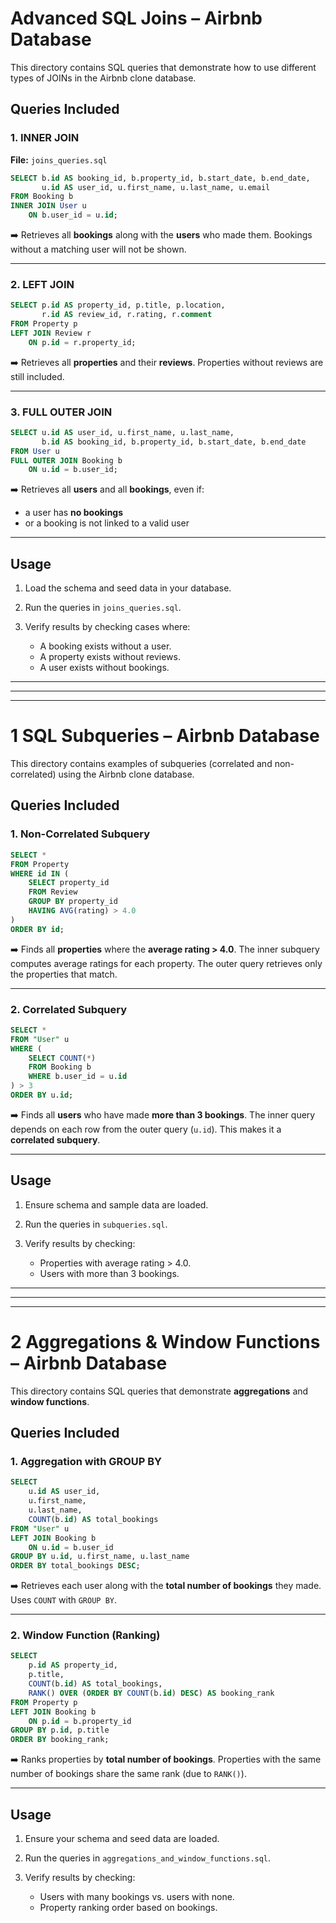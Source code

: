 # Advanced SQL Joins – Airbnb Database

This directory contains SQL queries that demonstrate how to use different types of JOINs in the Airbnb clone database.

## Queries Included

### 1. INNER JOIN

**File:** `joins_queries.sql`

```sql
SELECT b.id AS booking_id, b.property_id, b.start_date, b.end_date,
       u.id AS user_id, u.first_name, u.last_name, u.email
FROM Booking b
INNER JOIN User u
    ON b.user_id = u.id;
```

➡️ Retrieves all **bookings** along with the **users** who made them.
Bookings without a matching user will not be shown.

---

### 2. LEFT JOIN

```sql
SELECT p.id AS property_id, p.title, p.location,
       r.id AS review_id, r.rating, r.comment
FROM Property p
LEFT JOIN Review r
    ON p.id = r.property_id;
```

➡️ Retrieves all **properties** and their **reviews**.
Properties without reviews are still included.

---

### 3. FULL OUTER JOIN

```sql
SELECT u.id AS user_id, u.first_name, u.last_name,
       b.id AS booking_id, b.property_id, b.start_date, b.end_date
FROM User u
FULL OUTER JOIN Booking b
    ON u.id = b.user_id;
```

➡️ Retrieves all **users** and all **bookings**, even if:

* a user has **no bookings**
* or a booking is not linked to a valid user

---

## Usage

1. Load the schema and seed data in your database.
2. Run the queries in `joins_queries.sql`.
3. Verify results by checking cases where:

   * A booking exists without a user.
   * A property exists without reviews.
   * A user exists without bookings.

----------------------------------------------------------------------
----------------------------------------------------------------------
----------------------------------------------------------------------

# 1 SQL Subqueries – Airbnb Database

This directory contains examples of subqueries (correlated and non-correlated) using the Airbnb clone database.

## Queries Included

### 1. Non-Correlated Subquery

```sql
SELECT *
FROM Property
WHERE id IN (
    SELECT property_id
    FROM Review
    GROUP BY property_id
    HAVING AVG(rating) > 4.0
)
ORDER BY id;
```

➡️ Finds all **properties** where the **average rating > 4.0**.
The inner subquery computes average ratings for each property.
The outer query retrieves only the properties that match.

---

### 2. Correlated Subquery

```sql
SELECT *
FROM "User" u
WHERE (
    SELECT COUNT(*)
    FROM Booking b
    WHERE b.user_id = u.id
) > 3
ORDER BY u.id;
```

➡️ Finds all **users** who have made **more than 3 bookings**.
The inner query depends on each row from the outer query (`u.id`).
This makes it a **correlated subquery**.

---

## Usage

1. Ensure schema and sample data are loaded.
2. Run the queries in `subqueries.sql`.
3. Verify results by checking:

   * Properties with average rating > 4.0.
   * Users with more than 3 bookings.


----------------------------------------------------------------------
----------------------------------------------------------------------
----------------------------------------------------------------------

# 2 Aggregations & Window Functions – Airbnb Database

This directory contains SQL queries that demonstrate **aggregations** and **window functions**.

## Queries Included

### 1. Aggregation with GROUP BY

```sql
SELECT
    u.id AS user_id,
    u.first_name,
    u.last_name,
    COUNT(b.id) AS total_bookings
FROM "User" u
LEFT JOIN Booking b
    ON u.id = b.user_id
GROUP BY u.id, u.first_name, u.last_name
ORDER BY total_bookings DESC;
```

➡️ Retrieves each user along with the **total number of bookings** they made.
Uses `COUNT` with `GROUP BY`.

---

### 2. Window Function (Ranking)

```sql
SELECT
    p.id AS property_id,
    p.title,
    COUNT(b.id) AS total_bookings,
    RANK() OVER (ORDER BY COUNT(b.id) DESC) AS booking_rank
FROM Property p
LEFT JOIN Booking b
    ON p.id = b.property_id
GROUP BY p.id, p.title
ORDER BY booking_rank;
```

➡️ Ranks properties by **total number of bookings**.
Properties with the same number of bookings share the same rank (due to `RANK()`).

---

## Usage

1. Ensure your schema and seed data are loaded.
2. Run the queries in `aggregations_and_window_functions.sql`.
3. Verify results by checking:

   * Users with many bookings vs. users with none.
   * Property ranking order based on bookings.
